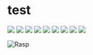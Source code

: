 # test


<img src="https://img.shields.io/badge/RASPBERRY PI-#A22846?style=flat&logo=Raspberry Pi&logoColor=white"/>
<img src="https://img.shields.io/badge/AMAZON IoT-#FF9900 IoT?style=flat&logo=AMAZON IoT&logoColor=white"/>
<img src="https://img.shields.io/badge/JUNIT5-#25A162?style=flat&logo=junit5&logoColor=white"/>
<img src="https://img.shields.io/badge/PYTHON OBD-#3776AB?style=flat&logo=PYTHON OBD&logoColor=white"/>
<img src="https://img.shields.io/badge/MUI-#007FFF?style=flat&logo=MUI&logoColor=white"/>
<img src="https://img.shields.io/badge/NAVER MAP API-#03C75A?style=flat&logo=NAVER MAP API&logoColor=white"/>
<img src="https://img.shields.io/badge/NOTION-#000000?style=flat&logo=NOTION&logoColor=white"/>
<img src="https://img.shields.io/badge/discord-#5865F2?style=flat&logo=discord&logoColor=white"/>
<img src="https://img.shields.io/badge/아이콘내용-바탕색?style=flat&logo=로고이름&logoColor=white"/>


![Rasp](https://img.shields.io/badge/raspberry22pi-#A22846?style=for-the-badge&logo=raspberrypi&logoColor=white)
